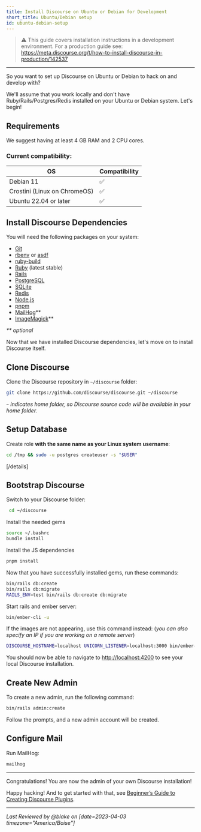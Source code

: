 ```yaml
---
title: Install Discourse on Ubuntu or Debian for Development
short_title: Ubuntu/Debian setup
id: ubuntu-debian-setup
---
```


<div data-theme-toc="true"> </div>

> :warning: This guide covers installation instructions in a development environment. For a production guide see: https://meta.discourse.org/t/how-to-install-discourse-in-production/142537

---

So you want to set up Discourse on Ubuntu or Debian to hack on and develop with?

We'll assume that you work locally and don't have Ruby/Rails/Postgres/Redis installed on your Ubuntu or Debian system. Let's begin!

## Requirements

We suggest having at least 4 GB RAM and 2 CPU cores.

### Current compatibility:

| OS                           | Compatibility |
| ---------------------------- | ------------- |
| Debian 11                    | ✅            |
| Crostini (Linux on ChromeOS) | ✅            |
| Ubuntu 22.04 or later        | ✅            |

## Install Discourse Dependencies

You will need the following packages on your system:

- [Git][git_link]
- [rbenv][rbenv_link] or [asdf][asdf_link]
- [ruby-build][ruby_build_link]
- [Ruby][ruby_link] (latest stable)
- [Rails][rails_link]
- [PostgreSQL][pg_link]
- [SQLite][sqlite_link]
- [Redis][redis_link]
- [Node.js][node_link]
- [pnpm][pnpm_link]
- [MailHog][mh_link]\*\*
- [ImageMagick][imagemagick_link]\*\*

_\*\* optional_

Now that we have installed Discourse dependencies, let's move on to install Discourse itself.

## Clone Discourse

Clone the Discourse repository in `~/discourse` folder:

```sh
git clone https://github.com/discourse/discourse.git ~/discourse
```

_`~` indicates home folder, so Discourse source code will be available in your home folder._

## Setup Database

Create role **with the same name as your Linux system username**:

```sh
cd /tmp && sudo -u postgres createuser -s "$USER"
```

[/details]

## Bootstrap Discourse

Switch to your Discourse folder:

```sh
 cd ~/discourse
```

Install the needed gems

```sh
source ~/.bashrc
bundle install
```

Install the JS dependencies

```sh
pnpm install
```

Now that you have successfully installed gems, run these commands:

```sh
bin/rails db:create
bin/rails db:migrate
RAILS_ENV=test bin/rails db:create db:migrate
```

Start rails and ember server:

```sh
bin/ember-cli -u
```

If the images are not appearing, use this command instead:
(_you can also specify an IP if you are working on a remote server_)

```sh
DISCOURSE_HOSTNAME=localhost UNICORN_LISTENER=localhost:3000 bin/ember-cli -u
```

You should now be able to navigate to [http://localhost:4200](http://localhost:4200) to see your local Discourse installation.

## Create New Admin

To create a new admin, run the following command:

```sh
bin/rails admin:create
```

Follow the prompts, and a new admin account will be created.

## Configure Mail

Run MailHog:

```sh
mailhog
```

---

Congratulations! You are now the admin of your own Discourse installation!

Happy hacking! And to get started with that, see [Beginner’s Guide to Creating Discourse Plugins](https://meta.discourse.org/t/beginners-guide-to-creating-discourse-plugins/30515).

[git_link]: http://git-scm.com/
[rbenv_link]: https://github.com/sstephenson/rbenv
[asdf_link]: https://asdf-vm.com/guide/getting-started.html
[node_link]: https://nodejs.org/en
[ruby_build_link]: https://github.com/sstephenson/ruby-build
[ruby_link]: https://www.ruby-lang.org/
[rails_link]: http://rubyonrails.org/
[pg_link]: http://www.postgresql.org/
[sqlite_link]: https://sqlite.org/
[redis_link]: http://redis.io/
[imagemagick_link]: http://www.imagemagick.org/
[pnpm_link]: https://pnpm.io/
[mh_link]: https://github.com/mailhog/MailHog

---

_Last Reviewed by @blake on [date=2023-04-03 timezone="America/Boise"]_

